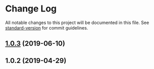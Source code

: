 # Change Log

All notable changes to this project will be documented in this file. See [standard-version](https://github.com/conventional-changelog/standard-version) for commit guidelines.

<a name="1.0.3"></a>
## [1.0.3](https://github.com/alexbadm/memorizer/compare/v1.0.2...v1.0.3) (2019-06-10)



<a name="1.0.2"></a>
## 1.0.2 (2019-04-29)
